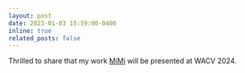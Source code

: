 ```yaml
---
layout: post
date: 2023-01-03 15:59:00-0400
inline: true
related_posts: false
---
```


Thrilled to share that my work [MiMi](https://arxiv.org/pdf/2311.03873.pdf) will be presented at WACV 2024.
